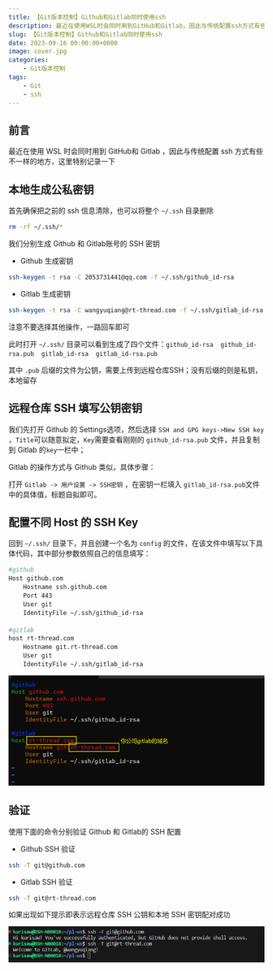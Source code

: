 ```yaml
---
title: 【Git版本控制】Github和Gitlab同时使用ssh
description: 最近在使用WSL时会同时用到GitHub和Gitlab，因此与传统配置ssh方式有些不一样的地方，这里特别记录一下
slug: 【Git版本控制】Github和Gitlab同时使用ssh
date: 2023-09-16 00:00:00+0000
image: cover.jpg
categories:
    - Git版本控制
tags:
    - Git
    - ssh
---
```




## 前言

最近在使用 WSL 时会同时用到 GitHub和 Gitlab ，因此与传统配置 ssh 方式有些不一样的地方，这里特别记录一下

## 本地生成公私密钥

首先确保把之前的 ssh 信息清除，也可以将整个 `~/.ssh` 目录删除

```bash
rm -rf ~/.ssh/*
```

我们分别生成 Github 和 Gitlab账号的 SSH 密钥

* Github 生成密钥

```bash
ssh-keygen -t rsa -C 2053731441@qq.com -f ~/.ssh/github_id-rsa
```

* Gitlab 生成密钥

```bash
ssh-keygen -t rsa -C wangyuqiang@rt-thread.com -f ~/.ssh/gitlab_id-rsa
```

注意不要选择其他操作，一路回车即可

此时打开 `~/.ssh/` 目录可以看到生成了四个文件：`github_id-rsa  github_id-rsa.pub  gitlab_id-rsa  gitlab_id-rsa.pub`

其中 `.pub` 后缀的文件为公钥，需要上传到远程仓库SSH；没有后缀的则是私钥，本地留存

## 远程仓库 SSH 填写公钥密钥

我们先打开 Github 的 Settings选项，然后选择 `SSH and GPG keys->New SSH key` ，`Title`可以随意拟定，`Key`需要查看刚刚的 `github_id-rsa.pub` 文件，并且复制到  Gitlab 的`key`一栏中；

Gitlab 的操作方式与 Github 类似，具体步骤：

打开 `Gitlab -> 用户设置 -> SSH密钥` ，在密钥一栏填入 `gitlab_id-rsa.pub`文件中的具体值，标题自拟即可。

## 配置不同 Host 的 SSH Key

回到 `~/.ssh/` 目录下，并且创建一个名为 `config` 的文件，在该文件中填写以下具体代码，其中部分参数依照自己的信息填写：

```bash
#github
Host github.com
    Hostname ssh.github.com
    Port 443
    User git
    IdentityFile ~/.ssh/github_id-rsa

#gitlab
host rt-thread.com
    Hostname git.rt-thread.com
    User git
    IdentityFile ~/.ssh/gitlab_id-rsa
```

![](./figure/ssh-config.png)

## 验证

使用下面的命令分别验证 Github 和 Gitlab的 SSH 配置

* Github SSH 验证

```bash
ssh -T git@github.com
```

* Gitlab SSH 验证

```bash
ssh -T git@rt-thread.com
```

如果出现如下提示即表示远程仓库 SSH 公钥和本地 SSH 密钥配对成功

![](./figure/valid-ssh.png)
